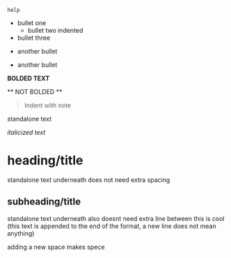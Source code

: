 ```
help
```



* bullet one
    * bullet two indented
* bullet three
- another bullet
+ another bullet

**BOLDED TEXT**

** NOT BOLDED **
> Indent with note

standalone text

*italicized text*

# heading/title
standalone text underneath does not need extra spacing
## subheading/title
standalone text underneath also doesnt need extra line between
this is cool (this text is appended to the end of the format, a new line does not mean anything)

adding a new space makes spece